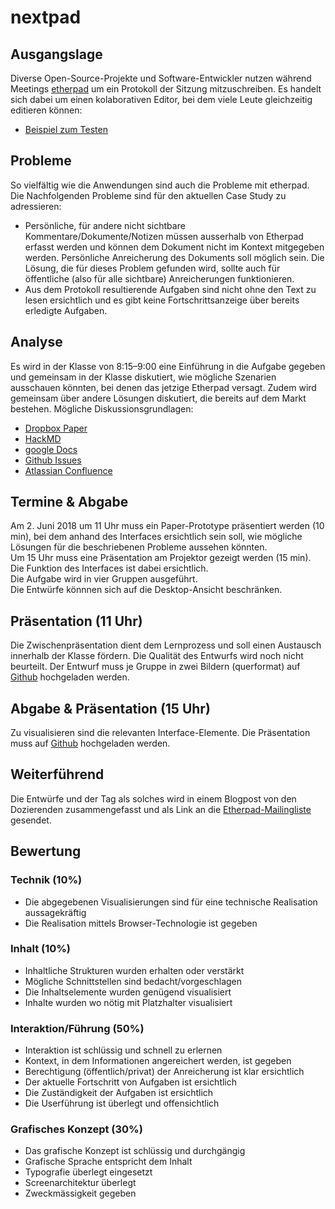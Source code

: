 # nextpad

## Ausgangslage
Diverse Open-Source-Projekte und Software-Entwickler nutzen während Meetings [etherpad](http://etherpad.org/) um ein Protokoll der Sitzung mitzuschreiben. Es handelt sich dabei um einen kolaborativen Editor, bei dem viele Leute gleichzeitig editieren können:

* [Beispiel zum Testen](https://etherpad.gnome.org/p/nextpad)

## Probleme
So vielfältig wie die Anwendungen sind auch die Probleme mit etherpad. Die Nachfolgenden Probleme sind für den aktuellen Case Study zu adressieren:

* Persönliche, für andere nicht sichtbare Kommentare/Dokumente/Notizen müssen ausserhalb von Etherpad erfasst werden und können dem Dokument nicht im Kontext mitgegeben werden. Persönliche Anreicherung des Dokuments soll möglich sein. Die Lösung, die für dieses Problem gefunden wird, sollte auch für öffentliche (also für alle sichtbare) Anreicherungen funktionieren.
* Aus dem Protokoll resultierende Aufgaben sind nicht ohne den Text zu lesen ersichtlich und es gibt keine Fortschrittsanzeige über bereits erledigte Aufgaben.


## Analyse
Es wird in der Klasse von 8:15–9:00 eine Einführung in die Aufgabe gegeben und gemeinsam in der Klasse diskutiert, wie mögliche Szenarien ausschauen könnten, bei denen das jetzige Etherpad versagt. Zudem wird gemeinsam über andere Lösungen diskutiert, die bereits auf dem Markt bestehen. Mögliche Diskussionsgrundlagen:

* [Dropbox Paper](https://www.dropbox.com/paper)
* [HackMD](https://hackmd-ce.herokuapp.com/)
* [google Docs](https://docs.google.com/document/)
* [Github Issues](https://github.com/ianstormtaylor/slate/issues)
* [Atlassian Confluence](https://www.atlassian.com/software/confluence)

## Termine & Abgabe
Am 2. Juni 2018 um 11 Uhr muss ein Paper-Prototype präsentiert werden (10 min), bei dem anhand des Interfaces ersichtlich sein soll, wie mögliche Lösungen für die beschriebenen Probleme aussehen könnten.  
Um 15 Uhr muss eine Präsentation am Projektor gezeigt werden (15 min). Die Funktion des Interfaces ist dabei ersichtlich.  
Die Aufgabe wird in vier Gruppen ausgeführt.  
Die Entwürfe könnnen sich auf die Desktop-Ansicht beschränken.  

## Präsentation (11 Uhr)
Die Zwischenpräsentation dient dem Lernprozess und soll einen Austausch innerhalb der Klasse fördern. Die Qualität des Entwurfs wird noch nicht beurteilt. Der Entwurf muss je Gruppe in zwei Bildern (querformat) auf [Github](https://github.com/logrinto/nextpad) hochgeladen werden.

## Abgabe & Präsentation (15 Uhr)
Zu visualisieren sind die relevanten Interface-Elemente. Die Präsentation muss auf [Github](https://github.com/logrinto/nextpad) hochgeladen werden.

## Weiterführend
Die Entwürfe und der Tag als solches wird in einem Blogpost von den Dozierenden zusammengefasst und als Link an die [Etherpad-Mailingliste](https://groups.google.com/forum/#!forum/etherpad-lite-dev) gesendet.


## Bewertung
### Technik (10%)
* Die abgegebenen Visualisierungen sind für eine technische Realisation aussagekräftig
* Die Realisation mittels Browser-Technologie ist gegeben

### Inhalt (10%)
* Inhaltliche Strukturen wurden erhalten oder verstärkt
* Mögliche Schnittstellen sind bedacht/vorgeschlagen
* Die Inhaltselemente wurden genügend visualisiert
* Inhalte wurden wo nötig mit Platzhalter visualisiert

### Interaktion/Führung (50%)
* Interaktion ist schlüssig und schnell zu erlernen
* Kontext, in dem Informationen angereichert werden, ist gegeben
* Berechtigung (öffentlich/privat) der Anreicherung ist klar ersichtlich
* Der aktuelle Fortschritt von Aufgaben ist ersichtlich
* Die Zuständigkeit der Aufgaben ist ersichtlich
* Die Userführung ist überlegt und offensichtlich

### Grafisches Konzept (30%)
* Das grafische Konzept ist schlüssig und durchgängig
* Grafische Sprache entspricht dem Inhalt
* Typografie überlegt eingesetzt
* Screenarchitektur überlegt
* Zweckmässigkeit gegeben
